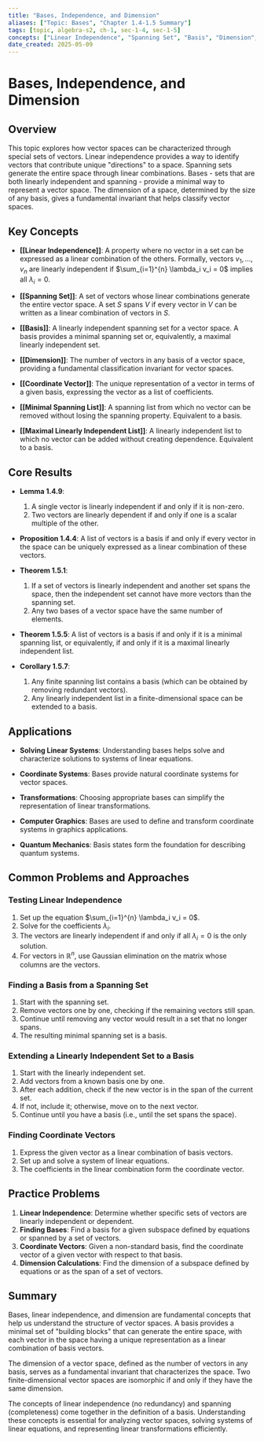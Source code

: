 ```yaml
---
title: "Bases, Independence, and Dimension"
aliases: ["Topic: Bases", "Chapter 1.4-1.5 Summary"]
tags: [topic, algebra-s2, ch-1, sec-1-4, sec-1-5]
concepts: ["Linear Independence", "Spanning Set", "Basis", "Dimension", "Coordinate Vector", "Minimal Spanning List", "Maximal Linearly Independent List"]
date_created: 2025-05-09
---
```


# Bases, Independence, and Dimension

## Overview
This topic explores how vector spaces can be characterized through special sets of vectors. Linear independence provides a way to identify vectors that contribute unique "directions" to a space. Spanning sets generate the entire space through linear combinations. Bases - sets that are both linearly independent and spanning - provide a minimal way to represent a vector space. The dimension of a space, determined by the size of any basis, gives a fundamental invariant that helps classify vector spaces.

## Key Concepts
- **[[Linear Independence]]**: A property where no vector in a set can be expressed as a linear combination of the others. Formally, vectors $v_1, \ldots, v_n$ are linearly independent if $\sum_{i=1}^{n} \lambda_i v_i = 0$ implies all $\lambda_i = 0$.

- **[[Spanning Set]]**: A set of vectors whose linear combinations generate the entire vector space. A set $S$ spans $V$ if every vector in $V$ can be written as a linear combination of vectors in $S$.

- **[[Basis]]**: A linearly independent spanning set for a vector space. A basis provides a minimal spanning set or, equivalently, a maximal linearly independent set.

- **[[Dimension]]**: The number of vectors in any basis of a vector space, providing a fundamental classification invariant for vector spaces.

- **[[Coordinate Vector]]**: The unique representation of a vector in terms of a given basis, expressing the vector as a list of coefficients.

- **[[Minimal Spanning List]]**: A spanning list from which no vector can be removed without losing the spanning property. Equivalent to a basis.

- **[[Maximal Linearly Independent List]]**: A linearly independent list to which no vector can be added without creating dependence. Equivalent to a basis.

## Core Results
- **Lemma 1.4.9**: 
  1. A single vector is linearly independent if and only if it is non-zero.
  2. Two vectors are linearly dependent if and only if one is a scalar multiple of the other.

- **Proposition 1.4.4**: A list of vectors is a basis if and only if every vector in the space can be uniquely expressed as a linear combination of these vectors.

- **Theorem 1.5.1**:
  1. If a set of vectors is linearly independent and another set spans the space, then the independent set cannot have more vectors than the spanning set.
  2. Any two bases of a vector space have the same number of elements.

- **Theorem 1.5.5**: A list of vectors is a basis if and only if it is a minimal spanning list, or equivalently, if and only if it is a maximal linearly independent list.

- **Corollary 1.5.7**:
  1. Any finite spanning list contains a basis (which can be obtained by removing redundant vectors).
  2. Any linearly independent list in a finite-dimensional space can be extended to a basis.

## Applications
- **Solving Linear Systems**: Understanding bases helps solve and characterize solutions to systems of linear equations.

- **Coordinate Systems**: Bases provide natural coordinate systems for vector spaces.

- **Transformations**: Choosing appropriate bases can simplify the representation of linear transformations.

- **Computer Graphics**: Bases are used to define and transform coordinate systems in graphics applications.

- **Quantum Mechanics**: Basis states form the foundation for describing quantum systems.

## Common Problems and Approaches
### Testing Linear Independence
1. Set up the equation $\sum_{i=1}^{n} \lambda_i v_i = 0$.
2. Solve for the coefficients $\lambda_i$.
3. The vectors are linearly independent if and only if all $\lambda_i = 0$ is the only solution.
4. For vectors in $\mathbb{R}^n$, use Gaussian elimination on the matrix whose columns are the vectors.

### Finding a Basis from a Spanning Set
1. Start with the spanning set.
2. Remove vectors one by one, checking if the remaining vectors still span.
3. Continue until removing any vector would result in a set that no longer spans.
4. The resulting minimal spanning set is a basis.

### Extending a Linearly Independent Set to a Basis
1. Start with the linearly independent set.
2. Add vectors from a known basis one by one.
3. After each addition, check if the new vector is in the span of the current set.
4. If not, include it; otherwise, move on to the next vector.
5. Continue until you have a basis (i.e., until the set spans the space).

### Finding Coordinate Vectors
1. Express the given vector as a linear combination of basis vectors.
2. Set up and solve a system of linear equations.
3. The coefficients in the linear combination form the coordinate vector.

## Practice Problems
1. **Linear Independence**: Determine whether specific sets of vectors are linearly independent or dependent.
2. **Finding Bases**: Find a basis for a given subspace defined by equations or spanned by a set of vectors.
3. **Coordinate Vectors**: Given a non-standard basis, find the coordinate vector of a given vector with respect to that basis.
4. **Dimension Calculations**: Find the dimension of a subspace defined by equations or as the span of a set of vectors.

## Summary
Bases, linear independence, and dimension are fundamental concepts that help us understand the structure of vector spaces. A basis provides a minimal set of "building blocks" that can generate the entire space, with each vector in the space having a unique representation as a linear combination of basis vectors. 

The dimension of a vector space, defined as the number of vectors in any basis, serves as a fundamental invariant that characterizes the space. Two finite-dimensional vector spaces are isomorphic if and only if they have the same dimension.

The concepts of linear independence (no redundancy) and spanning (completeness) come together in the definition of a basis. Understanding these concepts is essential for analyzing vector spaces, solving systems of linear equations, and representing linear transformations efficiently.
